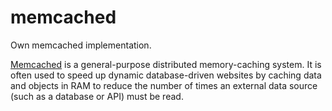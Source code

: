 # memcached
Own memcached implementation.

[Memcached](https://memcached.org/) is a general-purpose distributed memory-caching system. It is often used to speed up dynamic database-driven websites by caching data and objects in RAM to reduce the number of times an external data source (such as a database or API) must be read.
